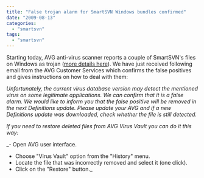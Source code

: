 ```yaml
---
title: "False trojan alarm for SmartSVN Windows bundles confirmed"
date: "2009-08-13"
categories: 
  - "smartsvn"
tags: 
  - "smartsvn"
---
```


Starting today, AVG anti-virus scanner reports a couple of SmartSVN's files on Windows as trojan ([more details here](http://blog.syntevo.com/2009/08/13/1250179800000.html)). We have just received following email from the AVG Customer Services which confirms the false positives and gives instructions on how to deal with them:

_Unfortunately, the current virus database version may detect the mentioned virus on some legitimate applications. We can confirm that it is a false alarm. We would like to inform you that the false positive will be removed in the next Definitions update. Please update your AVG and if a new Definitions update was downloaded, check whether the file is still detected._

_If you need to restore deleted files from AVG Virus Vault you can do it this way:_

_- Open AVG user interface.
- Choose "Virus Vault" option from the "History" menu.
- Locate the file that was incorrectly removed and select it (one click).
- Click on the "Restore" button._
